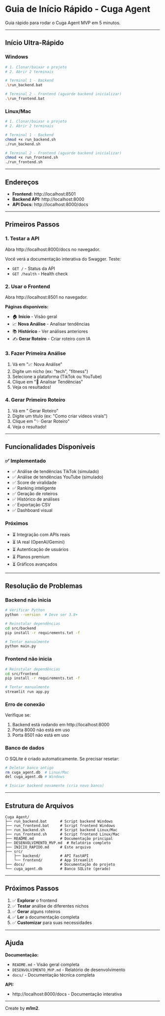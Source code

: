 #  Guia de Início Rápido - Cuga Agent

Guia rápido para rodar o Cuga Agent MVP em 5 minutos.

---

##  Início Ultra-Rápido

### Windows

```bash
# 1. Clonar/baixar o projeto
# 2. Abrir 2 terminais

# Terminal 1 - Backend
.\run_backend.bat

# Terminal 2 - Frontend (aguarde backend inicializar)
.\run_frontend.bat
```

### Linux/Mac

```bash
# 1. Clonar/baixar o projeto
# 2. Abrir 2 terminais

# Terminal 1 - Backend
chmod +x run_backend.sh
./run_backend.sh

# Terminal 2 - Frontend (aguarde backend inicializar)
chmod +x run_frontend.sh
./run_frontend.sh
```

---

##  Endereços

- **Frontend:** http://localhost:8501
- **Backend API:** http://localhost:8000
- **API Docs:** http://localhost:8000/docs

---

##  Primeiros Passos

### 1. Testar a API

Abra http://localhost:8000/docs no navegador.

Você verá a documentação interativa do Swagger. Teste:
- `GET /` - Status da API
- `GET /health` - Health check

### 2. Usar o Frontend

Abra http://localhost:8501 no navegador.

**Páginas disponíveis:**
- 🏠 **Início** - Visão geral
- 📈 **Nova Análise** - Analisar tendências
- 📚 **Histórico** - Ver análises anteriores
- ✍️ **Gerar Roteiro** - Criar roteiro com IA

### 3. Fazer Primeira Análise

1. Vá em "📈 Nova Análise"
2. Digite um nicho (ex: "tech", "fitness")
3. Selecione a plataforma (TikTok ou YouTube)
4. Clique em "🚀 Analisar Tendências"
5. Veja os resultados!

### 4. Gerar Primeiro Roteiro

1. Vá em " Gerar Roteiro"
2. Digite um título (ex: "Como criar vídeos virais")
3. Clique em "✨ Gerar Roteiro"
4. Veja o resultado!

---

##  Funcionalidades Disponíveis

### ✅ Implementado

- ✅ Análise de tendências TikTok (simulado)
- ✅ Análise de tendências YouTube (simulado)
- ✅ Score de viralidade
- ✅ Ranking inteligente
- ✅ Geração de roteiros
- ✅ Histórico de análises
- ✅ Exportação CSV
- ✅ Dashboard visual

###  Próximos

- ⏳ Integração com APIs reais
- ⏳ IA real (OpenAI/Gemini)
- ⏳ Autenticação de usuários
- ⏳ Planos premium
- ⏳ Gráficos avançados

---

##  Resolução de Problemas

### Backend não inicia

```bash
# Verificar Python
python --version  # Deve ser 3.8+

# Reinstalar dependências
cd src/backend
pip install -r requirements.txt -f

# Tentar manualmente
python main.py
```

### Frontend não inicia

```bash
# Reinstalar dependências
cd src/frontend
pip install -r requirements.txt -f

# Tentar manualmente
streamlit run app.py
```

### Erro de conexão

Verifique se:
1. Backend está rodando em http://localhost:8000
2. Porta 8000 não está em uso
3. Porta 8501 não está em uso

### Banco de dados

O SQLite é criado automaticamente. Se precisar resetar:

```bash
# Deletar banco antigo
rm cuga_agent.db  # Linux/Mac
del cuga_agent.db # Windows

# Iniciar backend novamente (cria novo banco)
```

---

##  Estrutura de Arquivos

```
Cuga Agent/
├── run_backend.bat      # Script backend Windows
├── run_frontend.bat     # Script frontend Windows
├── run_backend.sh       # Script backend Linux/Mac
├── run_frontend.sh      # Script frontend Linux/Mac
├── README.md            # Documentação principal
├── DESENVOLVIMENTO_MVP.md  # Relatório completo
├── INICIO_RAPIDO.md     # Este arquivo
├── src/
│   ├── backend/         # API FastAPI
│   └── frontend/        # App Streamlit
├── docs/                # Documentação do projeto
└── cuga_agent.db        # Banco SQLite (gerado)
```

---

##  Próximos Passos

1. ✅ **Explorar** o frontend
2. ✅ **Testar** análise de diferentes nichos
3. ✅ **Gerar** alguns roteiros
4. ✅ **Ler** a documentação completa
5. ✅ **Customizar** para suas necessidades

---

##  Ajuda

**Documentação:**
- `README.md` - Visão geral completa
- `DESENVOLVIMENTO_MVP.md` - Relatório de desenvolvimento
- `docs/` - Documentação técnica completa

**API:**
- http://localhost:8000/docs - Documentação interativa

---
Create by **m1m2**. 


